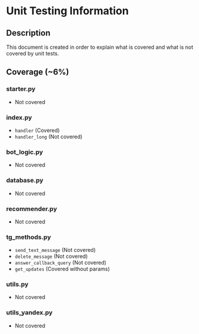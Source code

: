 # Unit Testing Information
## Description
This document is created in order to explain what is covered and what is not covered by unit tests.

## Coverage (~6%)
### starter.py
* Not covered

### index.py
* `handler` (Covered)
* `handler_long` (Not covered)

### bot_logic.py
* Not covered

### database.py
* Not covered

### recommender.py
* Not covered

### tg_methods.py
* `send_text_message` (Not covered)
* `delete_message` (Not covered)
* `answer_callback_query` (Not covered)
* `get_updates` (Covered without params)

### utils.py
* Not covered

### utils_yandex.py
* Not covered